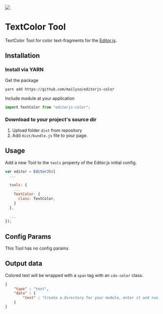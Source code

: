 ![](https://badgen.net/badge/Editor.js/v2.0/blue)

# TextColor Tool

TextColor Tool for color text-fragments for the [Editor.js](https://editorjs.io).

## Installation

### Install via YARN

Get the package

```shell
yarn add https://github.com/mailyso/editorjs-color
```

Include module at your application

```javascript
import TextColor from "editorjs-color";
```

### Download to your project's source dir

1. Upload folder `dist` from repository
2. Add `dist/bundle.js` file to your page.

## Usage

Add a new Tool to the `tools` property of the Editor.js initial config.

```javascript
var editor = EditorJS({
  ...
  
  tools: {
    ...
    TextColor: {
      class: TextColor,
    }
  },
  
  ...
});
```

## Config Params

This Tool has no config params

## Output data

Colored text will be wrapped with a `span` tag with an `cdx-color` class.

```json
{
    "type" : "text",
    "data" : {
        "text" : "Create a directory for your module, enter it and run <span class=\"cdx-color__yellow\">npm init</span> command."
    }
}
```


